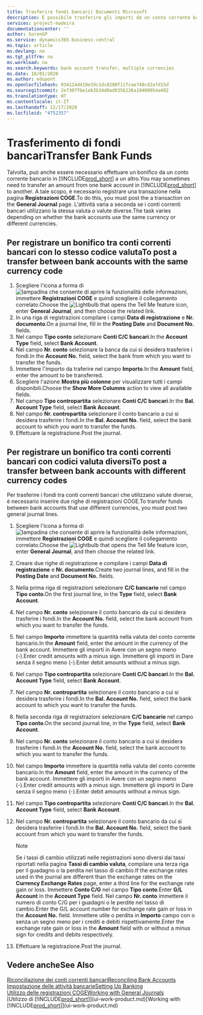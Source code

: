 ```yaml
---
title: Trasferire fondi bancari| Documenti Microsoft
description: È possibile trasferire gli importi da un conto corrente bancario a un altro, incluse le valute diverse, tramite la registrazione della transazione nelle registrazioni COGE.
services: project-madeira
documentationcenter: ''
author: SorenGP
ms.service: dynamics365-business-central
ms.topic: article
ms.devlang: na
ms.tgt_pltfrm: na
ms.workload: na
ms.search.keywords: bank account transfer, multiple currencies
ms.date: 10/01/2020
ms.author: edupont
ms.openlocfilehash: 934124d419e19c1dc8180f11fcae748cd2afd15d
ms.sourcegitcommit: 2e7307fbe1eb3b34d0ad9356226a19409054a402
ms.translationtype: HT
ms.contentlocale: it-IT
ms.lasthandoff: 12/17/2020
ms.locfileid: "4752357"
---
```

# <a name="transfer-bank-funds"></a><span data-ttu-id="9d21c-103">Trasferimento di fondi bancari</span><span class="sxs-lookup"><span data-stu-id="9d21c-103">Transfer Bank Funds</span></span>
<span data-ttu-id="9d21c-104">Talvolta, può anche essere necessario effettuare un bonifico da un conto corrente bancario in [!INCLUDE[prod_short](includes/prod_short.md)] a un altro.</span><span class="sxs-lookup"><span data-stu-id="9d21c-104">You may sometimes need to transfer an amount from one bank account in [!INCLUDE[prod_short](includes/prod_short.md)] to another.</span></span> <span data-ttu-id="9d21c-105">A tale scopo, è necessario registrare una transazione nella pagina **Registrazioni COGE**.</span><span class="sxs-lookup"><span data-stu-id="9d21c-105">To do this, you must post the a transaction on the **General Journal** page.</span></span> <span data-ttu-id="9d21c-106">L'attività varia a seconda se i conti correnti bancari utilizzano la stessa valuta o valute diverse.</span><span class="sxs-lookup"><span data-stu-id="9d21c-106">The task varies depending on whether the bank accounts use the same currency or different currencies.</span></span>

## <a name="to-post-a-transfer-between-bank-accounts-with-the-same-currency-code"></a><span data-ttu-id="9d21c-107">Per registrare un bonifico tra conti correnti bancari con lo stesso codice valuta</span><span class="sxs-lookup"><span data-stu-id="9d21c-107">To post a transfer between bank accounts with the same currency code</span></span>
1. <span data-ttu-id="9d21c-108">Scegliere l'icona a forma di ![lampadina che consente di aprire la funzionalità delle informazioni](media/ui-search/search_small.png "Informazioni sull'operazione che si desidera eseguire"), immettere **Registrazioni COGE** e quindi scegliere il collegamento correlato.</span><span class="sxs-lookup"><span data-stu-id="9d21c-108">Choose the ![Lightbulb that opens the Tell Me feature](media/ui-search/search_small.png "Tell me what you want to do") icon, enter **General Journal**, and then choose the related link.</span></span>
2. <span data-ttu-id="9d21c-109">In una riga di registrazioni compilare i campi **Data di registrazione** e **Nr. documento**.</span><span class="sxs-lookup"><span data-stu-id="9d21c-109">On a journal line, fill in the **Posting Date** and **Document No.** fields.</span></span>
3. <span data-ttu-id="9d21c-110">Nel campo **Tipo conto** selezionare **Conti C/C bancari**.</span><span class="sxs-lookup"><span data-stu-id="9d21c-110">In the **Account Type** field, select **Bank Account**.</span></span>
4. <span data-ttu-id="9d21c-111">Nel campo **Nr. conto** selezionare la banca da cui si desidera trasferire i fondi.</span><span class="sxs-lookup"><span data-stu-id="9d21c-111">In the **Account No.** field, select the bank from which you want to transfer the funds.</span></span>
5. <span data-ttu-id="9d21c-112">Immettere l'importo da traferire nel campo **Importo**.</span><span class="sxs-lookup"><span data-stu-id="9d21c-112">In the **Amount** field, enter the amount to be transferred.</span></span>
6. <span data-ttu-id="9d21c-113">Scegliere l'azione **Mostra più colonne** per visualizzare tutti i campi disponibili.</span><span class="sxs-lookup"><span data-stu-id="9d21c-113">Choose the **Show More Columns** action to view all available fields.</span></span>
7. <span data-ttu-id="9d21c-114">Nel campo **Tipo contropartita** selezionare **Conti C/C bancari**.</span><span class="sxs-lookup"><span data-stu-id="9d21c-114">In the **Bal. Account Type** field, select **Bank Account**.</span></span>
8. <span data-ttu-id="9d21c-115">Nel campo **Nr. contropartita** selezionare il conto bancario a cui si desidera trasferire i fondi.</span><span class="sxs-lookup"><span data-stu-id="9d21c-115">In the **Bal. Account No.** field, select the bank account to which you want to transfer the funds.</span></span>
9. <span data-ttu-id="9d21c-116">Effettuare la registrazione.</span><span class="sxs-lookup"><span data-stu-id="9d21c-116">Post the journal.</span></span>

## <a name="to-post-a-transfer-between-bank-accounts-with-different-currency-codes"></a><span data-ttu-id="9d21c-117">Per registrare un bonifico tra conti correnti bancari con codici valuta diversi</span><span class="sxs-lookup"><span data-stu-id="9d21c-117">To post a transfer between bank accounts with different currency codes</span></span>
<span data-ttu-id="9d21c-118">Per trasferire i fondi tra conti correnti bancari che utilizzano valute diverse, è necessario inserire due righe di registrazioni COGE.</span><span class="sxs-lookup"><span data-stu-id="9d21c-118">To transfer funds between bank accounts that use different currencies, you must post two general journal lines.</span></span>

1. <span data-ttu-id="9d21c-119">Scegliere l'icona a forma di ![lampadina che consente di aprire la funzionalità delle informazioni](media/ui-search/search_small.png "Informazioni sull'operazione che si desidera eseguire"), immettere **Registrazioni COGE** e quindi scegliere il collegamento correlato.</span><span class="sxs-lookup"><span data-stu-id="9d21c-119">Choose the ![Lightbulb that opens the Tell Me feature](media/ui-search/search_small.png "Tell me what you want to do") icon, enter **General Journal**, and then choose the related link.</span></span>
2. <span data-ttu-id="9d21c-120">Creare due righe di registrazione e compilare i campi **Data di registrazione** e **Nr. documento**.</span><span class="sxs-lookup"><span data-stu-id="9d21c-120">Create two journal lines, and fill in the **Posting Date** and **Document No.** fields.</span></span>
3. <span data-ttu-id="9d21c-121">Nella prima riga di registrazioni selezionare **C/C bancario** nel campo **Tipo conto**.</span><span class="sxs-lookup"><span data-stu-id="9d21c-121">On the first journal line, in the **Type** field, select **Bank Account**.</span></span>
4. <span data-ttu-id="9d21c-122">Nel campo **Nr. conto** selezionare il conto bancario da cui si desidera trasferire i fondi.</span><span class="sxs-lookup"><span data-stu-id="9d21c-122">In the **Account No.** field, select the bank account from which you want to transfer the funds.</span></span>
5. <span data-ttu-id="9d21c-123">Nel campo **Importo** immettere la quantità nella valuta del conto corrente bancario.</span><span class="sxs-lookup"><span data-stu-id="9d21c-123">In the **Amount** field, enter the amount in the currency of the bank account.</span></span> <span data-ttu-id="9d21c-124">Immettere gli importi in Avere con un segno meno (-).</span><span class="sxs-lookup"><span data-stu-id="9d21c-124">Enter credit amounts with a minus sign.</span></span> <span data-ttu-id="9d21c-125">Immettere gli importi in Dare senza il segno meno (-).</span><span class="sxs-lookup"><span data-stu-id="9d21c-125">Enter debit amounts without a minus sign.</span></span>
6. <span data-ttu-id="9d21c-126">Nel campo **Tipo contropartita** selezionare **Conti C/C bancari**.</span><span class="sxs-lookup"><span data-stu-id="9d21c-126">In the **Bal. Account Type** field, select **Bank Account**.</span></span>
7. <span data-ttu-id="9d21c-127">Nel campo **Nr. contropartita** selezionare il conto bancario a cui si desidera trasferire i fondi.</span><span class="sxs-lookup"><span data-stu-id="9d21c-127">In the **Bal. Account No.** field, select the bank account to which you want to transfer the funds.</span></span>
8. <span data-ttu-id="9d21c-128">Nella seconda riga di registrazioni selezionare **C/C bancario** nel campo **Tipo conto**.</span><span class="sxs-lookup"><span data-stu-id="9d21c-128">On the second journal line, in the **Type** field, select **Bank Account**.</span></span>
9. <span data-ttu-id="9d21c-129">Nel campo **Nr. conto** selezionare il conto bancario a cui si desidera trasferire i fondi.</span><span class="sxs-lookup"><span data-stu-id="9d21c-129">In the **Account No.** field, select the bank account to which you want to transfer the funds.</span></span>
10. <span data-ttu-id="9d21c-130">Nel campo **Importo** immettere la quantità nella valuta del conto corrente bancario.</span><span class="sxs-lookup"><span data-stu-id="9d21c-130">In the **Amount** field, enter the amount in the currency of the bank account.</span></span> <span data-ttu-id="9d21c-131">Immettere gli importi in Avere con un segno meno (-).</span><span class="sxs-lookup"><span data-stu-id="9d21c-131">Enter credit amounts with a minus sign.</span></span> <span data-ttu-id="9d21c-132">Immettere gli importi in Dare senza il segno meno (-).</span><span class="sxs-lookup"><span data-stu-id="9d21c-132">Enter debit amounts without a minus sign.</span></span>
11. <span data-ttu-id="9d21c-133">Nel campo **Tipo contropartita** selezionare **Conti C/C bancari**.</span><span class="sxs-lookup"><span data-stu-id="9d21c-133">In the **Bal. Account Type** field, select **Bank Account**.</span></span>  
12. <span data-ttu-id="9d21c-134">Nel campo **Nr. contropartita** selezionare il conto bancario da cui si desidera trasferire i fondi.</span><span class="sxs-lookup"><span data-stu-id="9d21c-134">In the **Bal. Account No.** field, select the bank account from which you want to transfer the funds.</span></span>

    > [!NOTE]  
    > <span data-ttu-id="9d21c-135">Se i tassi di cambio utilizzati nelle registrazioni sono diversi dai tassi riportati nella pagina **Tassi di cambio valuta**, compilare una terza riga per il guadagno o la perdita nel tasso di cambio.</span><span class="sxs-lookup"><span data-stu-id="9d21c-135">If the exchange rates used in the journal are different than the exchange rates on the **Currency Exchange Rates** page, enter a third line for the exchange rate gain or loss.</span></span> <span data-ttu-id="9d21c-136">Immettere **Conto C/G** nel campo **Tipo conto**.</span><span class="sxs-lookup"><span data-stu-id="9d21c-136">Enter **G/L Account** in the **Account Type** field.</span></span> <span data-ttu-id="9d21c-137">Nel campo **Nr. conto** immettere il numero di conto C/G per i guadagni o le perdite nel tasso di cambio.</span><span class="sxs-lookup"><span data-stu-id="9d21c-137">Enter the G/L account number for exchange rate gain or loss in the **Account No.** field.</span></span> <span data-ttu-id="9d21c-138">Immettere utile o perdita in **Importo** campo con o senza un segno meno per i crediti e debiti rispettivamente.</span><span class="sxs-lookup"><span data-stu-id="9d21c-138">Enter the exchange rate gain or loss in the **Amount** field with or without a minus sign for credits and debits respectively.</span></span>
13. <span data-ttu-id="9d21c-139">Effettuare la registrazione.</span><span class="sxs-lookup"><span data-stu-id="9d21c-139">Post the journal.</span></span>

## <a name="see-also"></a><span data-ttu-id="9d21c-140">Vedere anche</span><span class="sxs-lookup"><span data-stu-id="9d21c-140">See Also</span></span>
[<span data-ttu-id="9d21c-141">Riconciliazione dei conti correnti bancari</span><span class="sxs-lookup"><span data-stu-id="9d21c-141">Reconciling Bank Accounts</span></span>](bank-manage-bank-accounts.md)  
[<span data-ttu-id="9d21c-142">Impostazione delle attività bancarie</span><span class="sxs-lookup"><span data-stu-id="9d21c-142">Setting Up Banking</span></span>](bank-setup-banking.md)  
[<span data-ttu-id="9d21c-143">Utilizzo delle registrazioni COGE</span><span class="sxs-lookup"><span data-stu-id="9d21c-143">Working with General Journals</span></span>](ui-work-general-journals.md)  
<span data-ttu-id="9d21c-144">[Utilizzo di [!INCLUDE[prod_short](includes/prod_short.md)]](ui-work-product.md)</span><span class="sxs-lookup"><span data-stu-id="9d21c-144">[Working with [!INCLUDE[prod_short](includes/prod_short.md)]](ui-work-product.md)</span></span>

